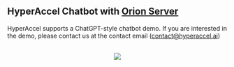 
## HyperAccel Chatbot with [Orion Server](https://drive.google.com/file/d/1xU6lKpjjQ85SnducxpU_xQDUeTJdHBQz/view)

HyperAccel supports a ChatGPT-style chatbot demo. If you are interested in the demo, please contact us at the contact email (contact@hyperaccel.ai)

<p align="center">
    <br>
    <img src="./images/chatbot-demo.gif" width=""/>
    <br>
</p>
